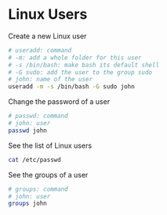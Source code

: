 # Linux Users

Create a new Linux user

```bash
# useradd: command
# -m: add a whole folder for this user
# -s /bin/bash: make bash its default shell
# -G sudo: add the user to the group sudo
# john: name of the user
useradd -m -s /bin/bash -G sudo john
```

Change the password of a user

```bash
# passwd: command
# john: user
passwd john
```

See the list of Linux users

```bash
cat /etc/passwd
```

See the groups of a user

```bash
# groups: command
# john: user
groups john
```